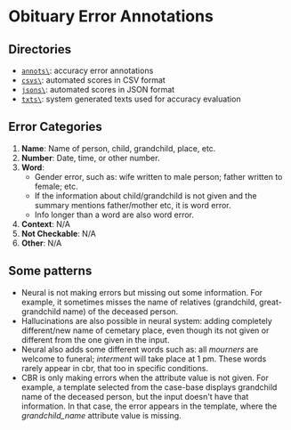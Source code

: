 # Obituary Error Annotations

## Directories

* [`annots\`](./annots): accuracy error annotations
* [`csvs\`](./csvs): automated scores in CSV format
* [`jsons\`](./jsons): automated scores in JSON format
* [`txts\`](./txts): system generated texts used for accuracy evaluation

## Error Categories

1. **Name**: Name of person, child, grandchild, place, etc.
2. **Number**: Date, time, or other number.
3. **Word**: 
    * Gender error, such as: wife written to male person; father written to female; etc. 
    * If the information about child/grandchild is not given and the summary mentions father/mother etc, it is word error.
    * Info longer than a word are also word error.
4. **Context**: N/A
5. **Not Checkable**: N/A
6. **Other**: N/A

## Some patterns

* Neural is not making errors but missing out some information. For example, it sometimes misses the name of relatives (grandchild, great-grandchild name) of the deceased person.
* Hallucinations are also possible in neural system: adding completely different/new name of cemetary place, even though its not given or different from the one given in the input.
* Neural also adds some different words such as: all *mourners* are welcome to funeral; *interment* will take place at 1 pm. These words rarely appear in cbr, that too in specific conditions.
* CBR is only making errors when the attribute value is not given. For example, a template selected from the case-base displays grandchild name of the deceased person, but the input doesn't have that information. In that case, the error appears in the template, where the *grandchild_name* attribute value is missing.

